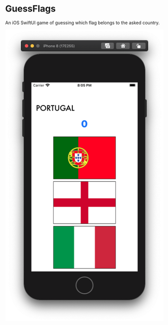 # GuessFlags

An iOS SwiftUI game of guessing which flag belongs to the asked country.

![screen](https://raw.githubusercontent.com/Davidslv/GuessFlags/master/doc/images/screen.png)

